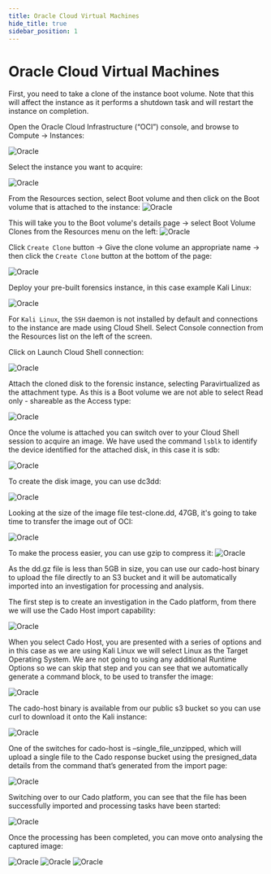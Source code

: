 ```yaml
---
title: Oracle Cloud Virtual Machines
hide_title: true
sidebar_position: 1
---
```


# Oracle Cloud Virtual Machines

First, you need to take a clone of the instance boot volume. Note that this will affect the instance as it performs a shutdown task and will restart the instance on completion.


Open the Oracle Cloud Infrastructure (“OCI”) console, and browse to Compute -> Instances:

![Oracle](/img/oracle/image12.png)



Select the instance you want to acquire:


![Oracle](/img/oracle/image18.png)


From the Resources section, select Boot volume and then click on the Boot volume that is attached to the instance:
![Oracle](/img/oracle/image13.png)


This will take you to the Boot volume's details page -> select Boot Volume Clones from the Resources menu on the left:
![Oracle](/img/oracle/image17.png)

   

Click `Create Clone` button -> Give the clone volume an appropriate name -> then click the `Create Clone` button at the bottom of the page:

![Oracle](/img/oracle/image3.png)



Deploy your pre-built forensics instance, in this case example Kali Linux:


![Oracle](/img/oracle/image7.png)


For `Kali Linux`, the `SSH` daemon is not installed by default and connections to the instance are made using Cloud Shell. Select Console connection from the Resources list on the left of the screen.


Click on Launch Cloud Shell connection:

![Oracle](/img/oracle/image15.png)



Attach the cloned disk to the forensic instance, selecting Paravirtualized as the attachment type. As this is a Boot volume we are not able to select Read only - shareable as the Access type:

![Oracle](/img/oracle/image5.png)



Once the volume is attached you can switch over to your Cloud Shell session to acquire an image. We have used the command `lsblk` to identify the device identified for the attached disk, in this case it is sdb:


![Oracle](/img/oracle/image21.png)


To create the disk image, you can use dc3dd:

![Oracle](/img/oracle/image2.png)



Looking at the size of the image file test-clone.dd, 47GB, it's going to take time to transfer the image out of OCI:

![Oracle](/img/oracle/image16.png)



To make the process easier, you can use gzip to compress it:
![Oracle](/img/oracle/image19.png)


As the dd.gz file is less than 5GB in size, you can use our cado-host binary to upload the file directly to an S3 bucket and it will be automatically imported into an investigation for processing and analysis.


The first step is to create an investigation in the Cado platform, from there we will use the Cado Host import capability:

![Oracle](/img/oracle/image10.png)



When you select Cado Host, you are presented with a series of options and in this case as we are using Kali Linux we will select Linux as the Target Operating System. We are not going to using any additional Runtime Options so we can skip that step and you can see that we automatically generate a command block, to be used to transfer the image:

![Oracle](/img/oracle/image4.png)



The cado-host binary is available from our public s3 bucket so you can  use curl to download it onto the Kali instance:

![Oracle](/img/oracle/image20.png)



One of the switches for cado-host is –single_file_unzipped, which will upload a single file to the Cado response bucket using the presigned_data details from the command that’s generated from the import page:

![Oracle](/img/oracle/image11.png)


Switching over to our Cado platform, you can see that the file has been successfully imported and processing tasks have been started:


![Oracle](/img/oracle/image6.png)


Once the processing has been completed, you can move onto analysing the captured image:

![Oracle](/img/oracle/image1.png)
![Oracle](/img/oracle/image9.png)
![Oracle](/img/oracle/image8.png)






